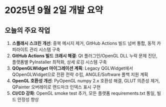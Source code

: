 # 2025년 9월 2일 개발 요약

## 오늘의 주요 작업
1. **스플래시 스크린 개선**: 중복 메시지 제거, GitHub Actions 빌드 넘버 통합, 동적 카피라이트 관리 시스템 구축
2. **GitHub Actions 빌드 크래시 해결**: Qt 플러그인/OpenGL DLL 누락 문제 진단, 플랫폼별 PyInstaller 최적화, 상세 로깅 시스템 구축
3. **QOpenGLWidget 마이그레이션 계획**: Legacy QGLWidget에서 QOpenGLWidget으로 전환 전략 수립, ANGLE/Software 폴백 지원 계획
4. **OpenGL 호환성 개선**: PyOpenGL numpy 2.x 호환성 해결, GLUT 의존성 제거, QPainter 오버레이로 랜드마크 인덱스 표시 구현
5. **CI/CD 강화**: OpenGL smoke test 추가, 모든 플랫폼 requirements.txt 통일, 빌드 안정성 향상